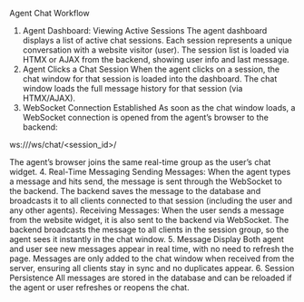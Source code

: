 Agent Chat Workflow
1. Agent Dashboard: Viewing Active Sessions
The agent dashboard displays a list of active chat sessions.
Each session represents a unique conversation with a website visitor (user).
The session list is loaded via HTMX or AJAX from the backend, showing user info and last message.
2. Agent Clicks a Chat Session
When the agent clicks on a session, the chat window for that session is loaded into the dashboard.
The chat window loads the full message history for that session (via HTMX/AJAX).
3. WebSocket Connection Established
As soon as the chat window loads, a WebSocket connection is opened from the agent’s browser to the backend:

  ws://<server>/ws/chat/<session_id>/

The agent’s browser joins the same real-time group as the user’s chat widget.
4. Real-Time Messaging
Sending Messages:
When the agent types a message and hits send, the message is sent through the WebSocket to the backend.
The backend saves the message to the database and broadcasts it to all clients connected to that session (including the user and any other agents).
Receiving Messages:
When the user sends a message from the website widget, it is also sent to the backend via WebSocket.
The backend broadcasts the message to all clients in the session group, so the agent sees it instantly in the chat window.
5. Message Display
Both agent and user see new messages appear in real time, with no need to refresh the page.
Messages are only added to the chat window when received from the server, ensuring all clients stay in sync and no duplicates appear.
6. Session Persistence
All messages are stored in the database and can be reloaded if the agent or user refreshes or reopens the chat.